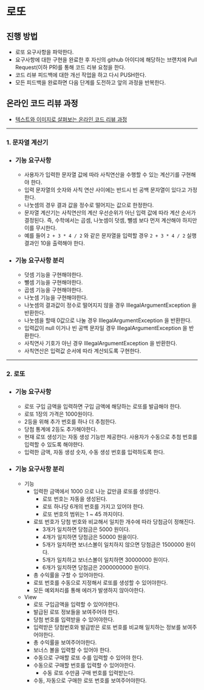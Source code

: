 # 로또
## 진행 방법
* 로또 요구사항을 파악한다.
* 요구사항에 대한 구현을 완료한 후 자신의 github 아이디에 해당하는 브랜치에 Pull Request(이하 PR)를 통해 코드 리뷰 요청을 한다.
* 코드 리뷰 피드백에 대한 개선 작업을 하고 다시 PUSH한다.
* 모든 피드백을 완료하면 다음 단계를 도전하고 앞의 과정을 반복한다.

## 온라인 코드 리뷰 과정
* [텍스트와 이미지로 살펴보는 온라인 코드 리뷰 과정](https://github.com/next-step/nextstep-docs/tree/master/codereview)

---
### 1. 문자열 계산기

 - ### 기능 요구사항
   - 사용자가 입력한 문자열 값에 따라 사칙연산을 수행할 수 있는 계산기를 구현해야 한다.
   - 입력 문자열의 숫자와 사칙 연산 사이에는 반드시 빈 공백 문자열이 있다고 가정한다.
   - 나눗셈의 경우 결과 값을 정수로 떨어지는 값으로 한정한다.
   - 문자열 계산기는 사칙연산의 계산 우선순위가 아닌 입력 값에 따라 계산 순서가 결정된다. 즉, 수학에서는 곱셈, 나눗셈이 덧셈, 뺄셈 보다 먼저 계산해야 하지만 이를 무시한다.
   - 예를 들어 `2 + 3 * 4 / 2` 와 같은 문자열을 입력할 경우 `2 + 3 * 4 / 2` 실행 결과인 10을 출력해야 한다.

 - ### 기능 요구사항 분리

   - 덧셈 기능을 구현해야한다.
   - 뺄셈 기능을 구현해야한다.
   - 곱셈 기능을 구현해야한다.
   - 나눗셈 기능을 구현해야한다.
   - 나눗셈의 결과값이 정수로 떨어지지 않을 경우 IllegalArgumentException 을 반환한다.
   - 나눗셈을 할때 0값으로 나눌 경우 IllegalArgumentException 을 반환한다.
   - 입력값이 null 이거나 빈 공백 문자일 경우 IllegalArgumentException 을 반환한다.
   - 사칙연사 기호가 아닌 경우 IllegalArgumentException 을 반환한다.
   - 사칙연산은 입력값 순서에 따라 계산되도록 구현한다.

---
### 2. 로또

 - ### 기능 요구사항
   - 로또 구입 금액을 입력하면 구입 금액에 해당하는 로또를 발급해야 한다.
   - 로또 1장의 가격은 1000원이다.
   - 2등을 위해 추가 번호를 하나 더 추첨한다.
   - 당첨 통계에 2등도 추가해야한다.
   - 현재 로또 생성기는 자동 생성 기능만 제공한다. 사용자가 수동으로 추첨 번호를 입력할 수 있도록 해야햔다.
   - 입력한 금액, 자동 생성 숫자, 수동 생성 번호를 입력하도록 한다.

 - ### 기능 요구사항 분리
   - 기능
     - 입력한 금액에서 1000 으로 나눈 값만큼 로또를 생성한다.
       - 로또 번호는 자동을 생성된다.
       - 로또 하나당 6개의 번호를 가지고 있어야 한다.
       - 로또 번호의 범위는 1 ~ 45 까지이다.
     - 로또 번호가 당첨 번호와 비교해서 일치한 개수에 따라 당첨금이 정해진다.
       - 3개가 일치하면 당첨금은 5000 원이다.
       - 4개가 일치하면 당첨금은 50000 원을이다.
       - 5개가 일치하면 보너스볼이 일치하지 않으면 당첨금은 1500000 원이다.
       - 5개가 일치하고 보너스볼이 일치하면 30000000 원이다.
       - 6개가 일치하면 당첨금은 2000000000 원이다.
     - 총 수익률을 구할 수 있어야한다.
     - 로또 번호를 수동으로 지정해서 로또를 생성할 수 있어야한다.
     - 모든 예외처리를 통해 에러가 발생하지 않아야한다.
   - View
     - 로또 구입금액을 입력할 수 있어야한다.
     - 발급된 로또 정보들을 보여주어야 한다.
     - 당첨 번호를 입력받을 수 있어야한다.
     - 입력받은 당첨번호와 발급받은 로또 번호를 비교해 일치하는 정보를 보여주어야한다.
     - 총 수익률을 보여주어야한다.
     - 보너스 볼을 입력할 수 있어야 한다.
     - 수동으로 구매할 로또 수를 입력할 수 있어야 한다.
     - 수동으로 구매할 번호를 입력할 수 있어야한다.
       - 수동 로또 수만큼 구매 번호를 입력받는다.
     - 수동, 자동으로 구매한 로또 번호를 보여주어야한다.